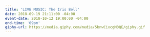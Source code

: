 ```yaml
---
title: 'LIVE MUSIC: The Iris Bell'
date: 2018-09-19 21:11:00 -04:00
event-date: 2018-10-12 19:00:00 -04:00
end-time: '09pm'
giphy-url: https://media.giphy.com/media/5bnwCixcgM0QE/giphy.gif
---
```



